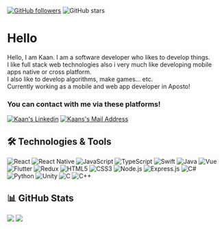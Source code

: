 [![GitHub followers](https://img.shields.io/github/followers/kaanmertkoc?style=social)](https://github.com/kaanmertkoc?tab=followers)
![GitHub stars](https://img.shields.io/github/stars/kaanmertkoc?style=social)

# Hello

<p>
    Hello, I am Kaan. I am a software developer who likes to develop things.
    <br />
    I like full stack web technologies also i very much like developing mobile apps native or cross platform.
    <br />
    I also like to develop algorithms, make games... etc.
    <br />
    Currently working as a mobile and web app developer in Aposto!

### You can contact with me via these platforms!

<a href="https://www.linkedin.com/in/kaan-mert-ko%C3%A7-2a57b5202/" target="_blank" rel="nofollow">
<img alt="Kaan's Linkedin"
src="https://img.shields.io/badge/LinkedIn-0077B5?style=for-the-badge&logo=linkedin&logoColor=white" /></a>
<a href="mailto:kaanmertkocbus@gmail.com" target="_blank" rel="nofollow"><img alt="Kaans's Mail Address" src="https://img.shields.io/badge/Gmail-D14836?style=for-the-badge&logo=gmail&logoColor=white" /></a>

## 🛠 Technologies & Tools

<div>
<img alt="React" src="https://img.shields.io/badge/React-20232A?style=for-the-badge&logo=react&logoColor=61DAFB"></img>
<img alt="React Native" src="https://img.shields.io/badge/React_Native-20232A?style=for-the-badge&logo=react&logoColor=61DAFB"></img>
<img alt="JavaScript" src="https://img.shields.io/badge/JavaScript-323330?style=for-the-badge&logo=javascript&logoColor=F7DF1E"/>
<img alt="TypeScript" src="https://img.shields.io/badge/TypeScript-007ACC?style=for-the-badge&logo=typescript&logoColor=white" />
<img alt="Swift" src="https://img.shields.io/badge/Swift-FA7343?style=for-the-badge&logo=swift&logoColor=white"> </img>
<img alt="Java" src="https://img.shields.io/badge/Java-ED8B00?style=for-the-badge&logo=java&logoColor=white"></img>
<img alt="Vue" src="https://img.shields.io/badge/Vue.js-35495E?style=for-the-badge&logo=vue.js&logoColor=4FC08D"> </img>
<img alt="Flutter" src="https://img.shields.io/badge/Flutter-02569B?style=for-the-badge&logo=flutter&logoColor=white"> </img>
<img alt="Redux" src="https://img.shields.io/badge/Redux-593D88?style=for-the-badge&logo=redux&logoColor=white"></img>
<img alt="HTML5" src="https://img.shields.io/badge/HTML5-E34F26?style=for-the-badge&logo=html5&logoColor=white"></img>
<img alt="CSS3" src="https://img.shields.io/badge/CSS3-1572B6?style=for-the-badge&logo=css3&logoColor=white"></img>
<img alt="Node.js" src="https://img.shields.io/badge/Node.js-43853D?style=for-the-badge&logo=node.js&logoColor=white"></img>
<img alt="Express.js" src="https://img.shields.io/badge/Express.js-404D59?style=for-the-badge"></img>
<img alt="C#" src="https://img.shields.io/badge/C%23-239120?style=for-the-badge&logo=c-sharp&logoColor=white"> </img>
<img alt="Python" src="https://img.shields.io/badge/Python-14354C?style=for-the-badge&logo=python&logoColor=white"></img>
<img alt="Unity" src="https://img.shields.io/badge/Unity-100000?style=for-the-badge&logo=unity&logoColor=white"> </img>
<img alt="C" src="https://img.shields.io/badge/C-00599C?style=for-the-badge&logo=c&logoColor=white"></img>
<img alt="C++" src="https://img.shields.io/badge/C%2B%2B-00599C?style=for-the-badge&logo=c%2B%2B&logoColor=white"></img>

</div>

## 📊 GitHub Stats

<div>
  <img src="https://github-readme-stats.vercel.app/api?username=kaanmertkoc&count_private=true&show_icons=true&theme=tokyonight">
  <img src="https://github-readme-stats.vercel.app/api/top-langs/?username=kaanmertkoc&hide=html,ruby&layout=compact&show_icons=true&theme=tokyonight">
</div>
